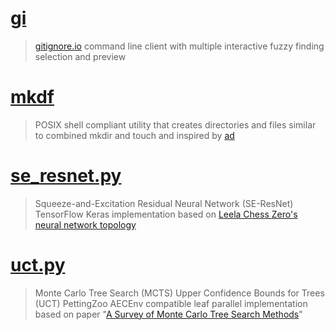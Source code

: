 # [gi](https://gist.github.com/josugoar/237846ba8a3814166ed1e143c99197e1/)
> [gitignore.io](https://www.toptal.com/developers/gitignore/) command line client with multiple interactive fuzzy finding selection and preview

# [mkdf](https://gist.github.com/josugoar/03bb2e7faf8865d4c9fc02a65ae1efaf/)
> POSIX shell compliant utility that creates directories and files similar to combined mkdir and touch and inspired by [ad](https://github.com/tanrax/terminal-AdvancedNewFile/tree/master/)

# [se_resnet.py](https://gist.github.com/josugoar/4279e6bfda25a8271ccb66235440488a/)
> Squeeze-and-Excitation Residual Neural Network (SE-ResNet) TensorFlow Keras implementation based on [Leela Chess Zero's neural network topology](https://lczero.org/dev/backend/nn/)

# [uct.py](https://gist.github.com/josugoar/2e3410552cecd4db202b1d868643d419/)
> Monte Carlo Tree Search (MCTS) Upper Confidence Bounds for Trees (UCT) PettingZoo AECEnv compatible leaf parallel implementation based on paper "[A Survey of Monte Carlo Tree Search Methods](https://ieeexplore.ieee.org/document/6145622/)"
